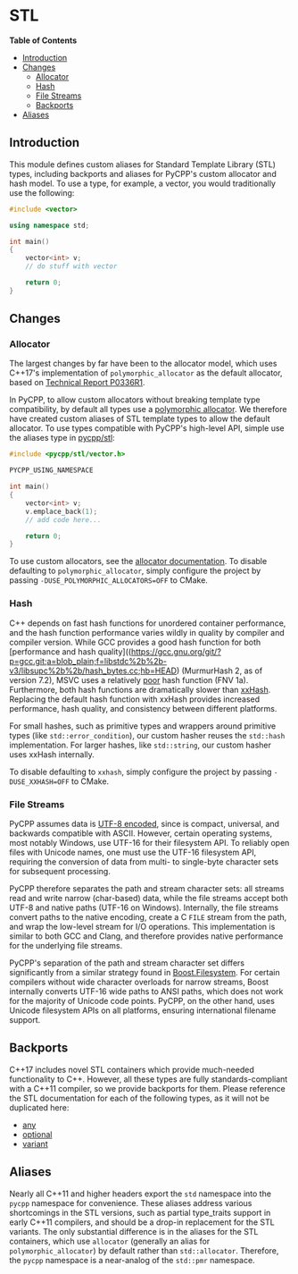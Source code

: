 # STL

**Table of Contents**

- [Introduction](#introduction)
- [Changes](#changes)
  - [Allocator](#allocator)
  - [Hash](#hash)
  - [File Streams](#file-streams)
  - [Backports](#backports)
- [Aliases](#aliases)

## Introduction

This module defines custom aliases for Standard Template Library (STL) types, including backports and aliases for PyCPP's custom allocator and hash model. To use a type, for example, a vector, you would traditionally use the following:

```cpp
#include <vector>

using namespace std;

int main()
{
    vector<int> v;
    // do stuff with vector

    return 0;
}
```

## Changes

### Allocator

The largest changes by far have been to the allocator model, which uses C++17's implementation of `polymorphic_allocator` as the default allocator, based on [Technical Report P0336R1](http://www.open-std.org/jtc1/sc22/wg21/docs/papers/2016/p0336r1.pdf).

In PyCPP, to allow custom allocators without breaking template type compatibility, by default all types use a [polymorphic allocator](/pycpp/allocator/polymorphic.h). We therefore have created custom aliases of STL template types to allow the default allocator. To use types compatible with PyCPP's high-level API, simple use the aliases type in [pycpp/stl](/pycpp/stl):

```cpp
#include <pycpp/stl/vector.h>

PYCPP_USING_NAMESPACE

int main()
{
    vector<int> v;
    v.emplace_back(1);
    // add code here...

    return 0;
}
```

To use custom allocators, see the [allocator documentation](/pycpp/allocator/README.md). To disable defaulting to `polymorphic_allocator`, simply configure the project by passing `-DUSE_POLYMORPHIC_ALLOCATORS=OFF` to CMake.

### Hash

C++ depends on fast hash functions for unordered container performance, and the hash function performance varies wildly in quality by compiler and compiler version. While GCC provides a good hash function for both [performance and hash quality]((https://gcc.gnu.org/git/?p=gcc.git;a=blob_plain;f=libstdc%2b%2b-v3/libsupc%2b%2b/hash_bytes.cc;hb=HEAD) (MurmurHash 2, as of version 7.2), MSVC uses a relatively [poor](https://docs.microsoft.com/en-us/cpp/porting/fix-your-dependencies-on-library-internals) hash function (FNV 1a). Furthermore, both hash functions are dramatically slower than [xxHash](https://aras-p.info/blog/2016/08/02/Hash-Functions-all-the-way-down/). Replacing the default hash function with xxHash provides increased performance, hash quality, and consistency between different platforms.

For small hashes, such as primitive types and wrappers around primitive types (like `std::error_condition`), our custom hasher reuses the `std::hash` implementation. For larger hashes, like `std::string`, our custom hasher uses xxHash internally.

 To disable defaulting to `xxhash`, simply configure the project by passing `-DUSE_XXHASH=OFF` to CMake.

### File Streams

PyCPP assumes data is [UTF-8 encoded](http://utf8everywhere.org/), since is compact, universal, and backwards compatible with ASCII. However, certain operating systems, most notably Windows, use UTF-16 for their filesystem API. To reliably open files with Unicode names, one must use the UTF-16 filesystem API, requiring the conversion of data from multi- to single-byte character sets for subsequent processing.

PyCPP therefore separates the path and stream character sets: all streams read and write narrow (char-based) data, while the file streams accept both UTF-8 and native paths (UTF-16 on Windows). Internally, the file streams convert paths to the native encoding, create a C `FILE` stream from the path, and wrap the low-level stream for I/O operations. This implementation is similar to both GCC and Clang, and therefore provides native performance for the underlying file streams.

PyCPP's separation of the path and stream character set differs significantly from a similar strategy found in [Boost.Filesystem](https://github.com/boostorg/filesystem/blob/master/include/boost/filesystem/fstream.hpp#L27). For certain compilers without wide character overloads for narrow streams, Boost internally converts UTF-16 wide paths to ANSI paths, which does not work for the majority of Unicode code points. PyCPP, on the other hand, uses Unicode filesystem APIs on all platforms, ensuring international filename support.

## Backports

C++17 includes novel STL containers which provide much-needed functionality to C++. However, all these types are fully standards-compliant with a C++11 compiler, so we provide backports for them. Please reference the STL documentation for each of the following types, as it will not be duplicated here:

 - [any](/pycpp/stl/any.h)
 - [optional](/pycpp/stl/optional.h)
 - [variant](/pycpp/stl/variant.h)

## Aliases

Nearly all C++11 and higher headers export the `std` namespace into the `pycpp` namespace for convenience. These aliases address various shortcomings in the STL versions, such as partial type_traits support in early C++11 compilers, and should be a drop-in replacement for the STL variants. The only substantial difference is in the aliases for the STL containers, which use `allocator` (generally an alias for `polymorphic_allocator`) by default rather than `std::allocator`. Therefore, the `pycpp` namespace is a near-analog of the `std::pmr` namespace.
